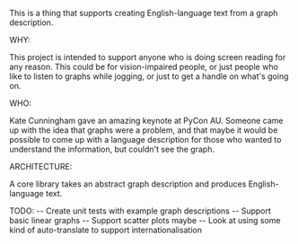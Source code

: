 This is a thing that supports creating English-language text from a graph description. 

WHY:

This project is intended to support anyone who is doing screen reading for any reason. This could be for vision-impaired people, or just people who like to listen to graphs while jogging, or just to get a handle on what's going on.

WHO:

Kate Cunningham gave an amazing keynote at PyCon AU. Someone came up with the idea that graphs were a problem, and that maybe it would be possible to come up with a language description for those who wanted to understand the information, but couldn't see the graph.

ARCHITECTURE:

A core library takes an abstract graph description and produces English-language text.

TODO:
  -- Create unit tests with example graph descriptions
  -- Support basic linear graphs
  -- Support scatter plots maybe
  -- Look at using some kind of auto-translate to support internationalisation